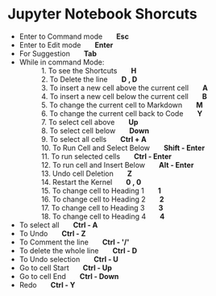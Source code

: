 # Jupyter Notebook Shorcuts
- Enter to Command mode &nbsp;&nbsp;&nbsp;&nbsp;&nbsp; **Esc** 
- Enter to Edit mode &nbsp;&nbsp;&nbsp;&nbsp;&nbsp; **Enter** 
- For Suggestion &nbsp;&nbsp;&nbsp;&nbsp;&nbsp; **Tab**
- While in command Mode:<br>
&nbsp;&nbsp;&nbsp;&nbsp;&nbsp;&nbsp;&nbsp;&nbsp;&nbsp;&nbsp; 1. To see the Shortcuts &nbsp;&nbsp;&nbsp;&nbsp;&nbsp; **H**<br>
&nbsp;&nbsp;&nbsp;&nbsp;&nbsp;&nbsp;&nbsp;&nbsp;&nbsp;&nbsp; 2. To Delete the line &nbsp;&nbsp;&nbsp;&nbsp;&nbsp; **D , D**<br>
&nbsp;&nbsp;&nbsp;&nbsp;&nbsp;&nbsp;&nbsp;&nbsp;&nbsp;&nbsp; 3. To insert a new cell above the current cell &nbsp;&nbsp;&nbsp;&nbsp;&nbsp; **A**<br>
&nbsp;&nbsp;&nbsp;&nbsp;&nbsp;&nbsp;&nbsp;&nbsp;&nbsp;&nbsp; 4. To insert a new cell below the current cell &nbsp;&nbsp;&nbsp;&nbsp;&nbsp; **B**<br>
&nbsp;&nbsp;&nbsp;&nbsp;&nbsp;&nbsp;&nbsp;&nbsp;&nbsp;&nbsp; 5. To change the current cell to Markdown &nbsp;&nbsp;&nbsp;&nbsp;&nbsp; **M**<br>
&nbsp;&nbsp;&nbsp;&nbsp;&nbsp;&nbsp;&nbsp;&nbsp;&nbsp;&nbsp; 6. To change the current cell back to Code &nbsp;&nbsp;&nbsp;&nbsp;&nbsp; **Y**<br>
&nbsp;&nbsp;&nbsp;&nbsp;&nbsp;&nbsp;&nbsp;&nbsp;&nbsp;&nbsp; 7. To select cell above &nbsp;&nbsp;&nbsp;&nbsp;&nbsp; **Up**<br>
&nbsp;&nbsp;&nbsp;&nbsp;&nbsp;&nbsp;&nbsp;&nbsp;&nbsp;&nbsp; 8. To select cell below &nbsp;&nbsp;&nbsp;&nbsp;&nbsp; **Down**<br>
&nbsp;&nbsp;&nbsp;&nbsp;&nbsp;&nbsp;&nbsp;&nbsp;&nbsp;&nbsp; 9. To select all cells &nbsp;&nbsp;&nbsp;&nbsp;&nbsp; **Ctrl + A**<br>
&nbsp;&nbsp;&nbsp;&nbsp;&nbsp;&nbsp;&nbsp;&nbsp;&nbsp;&nbsp; 10. To Run Cell and Select Below &nbsp;&nbsp;&nbsp;&nbsp;&nbsp; **Shift - Enter**<br>
&nbsp;&nbsp;&nbsp;&nbsp;&nbsp;&nbsp;&nbsp;&nbsp;&nbsp;&nbsp; 11. To run selected cells &nbsp;&nbsp;&nbsp;&nbsp;&nbsp; **Ctrl - Enter**<br>
&nbsp;&nbsp;&nbsp;&nbsp;&nbsp;&nbsp;&nbsp;&nbsp;&nbsp;&nbsp; 12. To run cell and Insert Below &nbsp;&nbsp;&nbsp;&nbsp;&nbsp; **Alt - Enter**<br>
&nbsp;&nbsp;&nbsp;&nbsp;&nbsp;&nbsp;&nbsp;&nbsp;&nbsp;&nbsp; 13. Undo cell Deletion &nbsp;&nbsp;&nbsp;&nbsp;&nbsp; **Z**<br>
&nbsp;&nbsp;&nbsp;&nbsp;&nbsp;&nbsp;&nbsp;&nbsp;&nbsp;&nbsp; 14. Restart the Kernel &nbsp;&nbsp;&nbsp;&nbsp;&nbsp; **0 , 0**<br>
&nbsp;&nbsp;&nbsp;&nbsp;&nbsp;&nbsp;&nbsp;&nbsp;&nbsp;&nbsp; 15. To change cell to Heading 1 &nbsp;&nbsp;&nbsp;&nbsp;&nbsp; **1**<br>
&nbsp;&nbsp;&nbsp;&nbsp;&nbsp;&nbsp;&nbsp;&nbsp;&nbsp;&nbsp; 16. To change cell to Heading 2 &nbsp;&nbsp;&nbsp;&nbsp;&nbsp; **2**<br>
&nbsp;&nbsp;&nbsp;&nbsp;&nbsp;&nbsp;&nbsp;&nbsp;&nbsp;&nbsp; 17. To change cell to Heading 3 &nbsp;&nbsp;&nbsp;&nbsp;&nbsp; **3**<br>
&nbsp;&nbsp;&nbsp;&nbsp;&nbsp;&nbsp;&nbsp;&nbsp;&nbsp;&nbsp; 18. To change cell to Heading 4 &nbsp;&nbsp;&nbsp;&nbsp;&nbsp; **4**<br>
- To select all &nbsp;&nbsp;&nbsp;&nbsp;&nbsp; **Ctrl - A**
- To Undo &nbsp;&nbsp;&nbsp;&nbsp;&nbsp; **Ctrl - Z**
- To Comment the line &nbsp;&nbsp;&nbsp;&nbsp;&nbsp; **Ctrl - '/'**
- To delete the whole line &nbsp;&nbsp;&nbsp;&nbsp;&nbsp; **Ctrl - D**
- To Undo selection &nbsp;&nbsp;&nbsp;&nbsp;&nbsp; **Ctrl - U**
- Go to cell Start &nbsp;&nbsp;&nbsp;&nbsp;&nbsp; **Ctrl - Up**
- Go to cell End &nbsp;&nbsp;&nbsp;&nbsp;&nbsp; **Ctrl - Down**
- Redo &nbsp;&nbsp;&nbsp;&nbsp;&nbsp; **Ctrl - Y**
